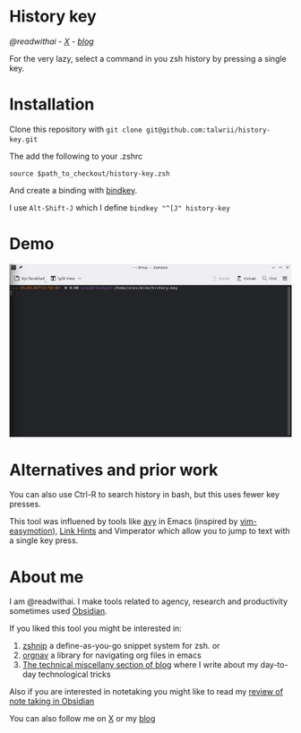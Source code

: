 # History key
*@readwithai - [X](https://x.com/readwithai) - [blog](https://readwithai.substack.com/)*

For the very lazy, select a command in you zsh history by pressing a single key.

# Installation
Clone this repository with `git clone git@github.com:talwrii/history-key.git`

The add the following to your .zshrc

```
source $path_to_checkout/history-key.zsh
```

And create a binding with [bindkey](https://github.com/rothgar/mastering-zsh/blob/master/docs/helpers/bindkey.md).

I use `Alt-Shift-J` which I define `bindkey "^[J" history-key`

# Demo
![Demo Animation](demo.gif)

# Alternatives and prior work
You can also use Ctrl-R to search history in bash, but this uses fewer key presses.


This tool was influened by tools like [avy](https://github.com/abo-abo/avy) in Emacs (inspired by [vim-easymotion](https://github.com/easymotion/vim-easymotion)), [Link Hints](https://addons.mozilla.org/en-GB/firefox/addon/linkhints/) and Vimperator which allow you to jump to text with a single key press.

# About me
I am @readwithai. I make tools related to agency, research and productivity sometimes used [Obsidian](https://readwithai.substack.com/p/what-exactly-is-obsidian).

If you liked this tool you might be interested in:

1. [zshnip](https://github.com/facetframer/zshnip) a define-as-you-go snippet system for zsh. or
2. [orgnav](https://github.com/facetframer/orgnav) a library for navigating org files in emacs
3. [The technical miscellany section of blog](https://readwithai.substack.com/s/technical-miscellany) where I write about my day-to-day technological tricks

Also if you are interested in notetaking you might like to read my [review of note taking in Obsidian](https://readwithai.substack.com/p/note-taking-with-obsidian-much-of)

You can also follow me on [X](https://x.com/readwithai) or my [blog](https://readwithai.substack.com/)
